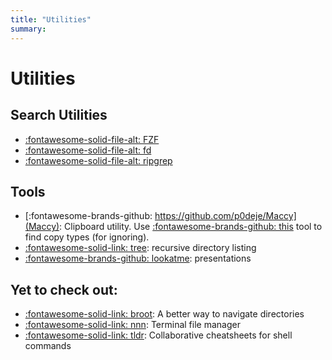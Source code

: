 ```yaml
---
title: "Utilities"
summary:
---
```


Utilities
===

Search Utilities
---

- [:fontawesome-solid-file-alt: FZF](01-fzf.md)
- [:fontawesome-solid-file-alt: fd](02-fd.md)
- [:fontawesome-solid-file-alt: ripgrep](03-ripgrep.md)

Tools
---

- [:fontawesome-brands-github: https://github.com/p0deje/Maccy](Maccy):
    Clipboard utility. Use [:fontawesome-brands-github:
    this](https://github.com/sindresorhus/Pasteboard-Viewer) tool to find copy
    types (for ignoring).
- [:fontawesome-solid-link: tree](https://formulae.brew.sh/formula/tree): recursive directory listing
- [:fontawesome-brands-github: lookatme](https://github.com/d0c-s4vage/lookatme): presentations

Yet to check out:
---

- [:fontawesome-solid-link: broot](https://github.com/Canop/broot): A better way to navigate directories
- [:fontawesome-solid-link: nnn](https://github.com/jarun/nnn): Terminal file manager
- [:fontawesome-solid-link: tldr](https://github.com/tldr-pages/tldr): Collaborative cheatsheets for shell commands
